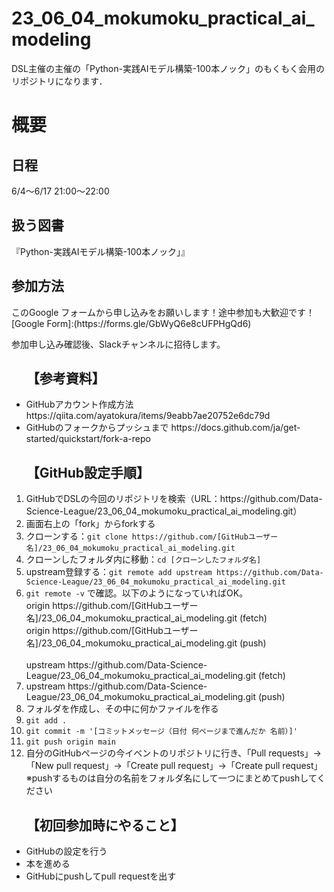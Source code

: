 # 23_06_04_mokumoku_practical_ai_modeling
DSL主催の主催の「Python-実践AIモデル構築-100本ノック」のもくもく会用のリポジトリになります．


<h1>概要</h1>
<h2>日程</h2>
6/4〜6/17 21:00〜22:00

<h2>扱う図書</h2>
『Python-実践AIモデル構築-100本ノック」』

<h2>参加方法</h2>
このGoogle フォームから申し込みをお願いします！途中参加も大歓迎です！ [Google Form]:(https://forms.gle/GbWyQ6e8cUFPHgQd6)

参加申し込み確認後、Slackチャンネルに招待します。

<ul><h2>【参考資料】</h2>
<li>GitHubアカウント作成方法 https://qiita.com/ayatokura/items/9eabb7ae20752e6dc79d</li>
<li>GitHubのフォークからプッシュまで https://docs.github.com/ja/get-started/quickstart/fork-a-repo</li>
  </ul>
  
<ol><h2>【GitHub設定手順】</h2>
<li>GitHubでDSLの今回のリポジトリを検索（URL：https://github.com/Data-Science-League/23_06_04_mokumoku_practical_ai_modeling.git）</li>
<li>画面右上の「fork」からforkする</li>
<li>クローンする：<code>git clone https://github.com/[GitHubユーザー名]/23_06_04_mokumoku_practical_ai_modeling.git</code></li>
<li>クローンしたフォルダ内に移動：<code>cd [クローンしたフォルダ名]</code></li>
<li>upstream登録する：<code>git remote add upstream https://github.com/Data-Science-League/23_06_04_mokumoku_practical_ai_modeling.git</code></li>
<li><code>git remote -v</code> で確認。以下のようになっていればOK。<br>
origin https://github.com/[GitHubユーザー名]/23_06_04_mokumoku_practical_ai_modeling.git (fetch)<br>
origin https://github.com/[GitHubユーザー名]/23_06_04_mokumoku_practical_ai_modeling.git (push)<br><br>
upstream https://github.com/Data-Science-League/23_06_04_mokumoku_practical_ai_modeling.git (fetch)<br>
<li>upstream https://github.com/Data-Science-League/23_06_04_mokumoku_practical_ai_modeling.git (push)</li>
<li>フォルダを作成し、その中に何かファイルを作る</li>
<li><code>git add .</code></li>
<li><code>git commit -m '[コミットメッセージ（日付 何ページまで進んだか 名前）]'</code></li>
<li><code>git push origin main</code></li>
<li>自分のGitHubページの今イベントのリポジトリに行き、「Pull requests」→「New pull request」→「Create pull request」→「Create pull request」 ※pushするものは自分の名前をフォルダ名にして一つにまとめてpushしてください</li>
  </ol>
 
<ul><h2>【初回参加時にやること】</h2>
<li>GitHubの設定を行う</li>
<li>本を進める</li>
<li>GitHubにpushしてpull requestを出す</li>
   </ul>
